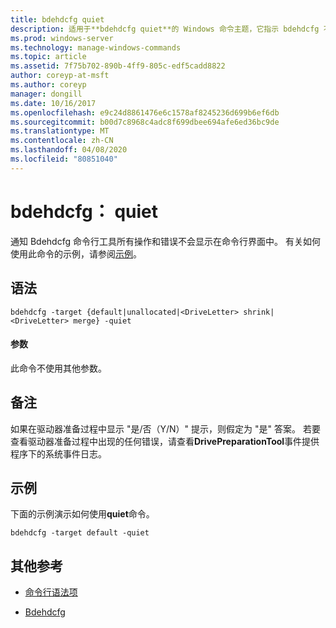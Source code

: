 ```yaml
---
title: bdehdcfg quiet
description: 适用于**bdehdcfg quiet**的 Windows 命令主题，它指示 bdehdcfg 不显示所有操作和错误。
ms.prod: windows-server
ms.technology: manage-windows-commands
ms.topic: article
ms.assetid: 7f75b702-890b-4ff9-805c-edf5cadd8822
author: coreyp-at-msft
ms.author: coreyp
manager: dongill
ms.date: 10/16/2017
ms.openlocfilehash: e9c24d8861476e6c1578af8245236d699b6ef6db
ms.sourcegitcommit: b00d7c8968c4adc8f699dbee694afe6ed36bc9de
ms.translationtype: MT
ms.contentlocale: zh-CN
ms.lasthandoff: 04/08/2020
ms.locfileid: "80851040"
---
```

# <a name="bdehdcfg-quiet"></a>bdehdcfg： quiet

通知 Bdehdcfg 命令行工具所有操作和错误不会显示在命令行界面中。 有关如何使用此命令的示例，请参阅[示例](#BKMK_Examples)。

## <a name="syntax"></a>语法

```
bdehdcfg -target {default|unallocated|<DriveLetter> shrink|<DriveLetter> merge} -quiet
```

#### <a name="parameters"></a>参数

此命令不使用其他参数。

## <a name="remarks"></a>备注

如果在驱动器准备过程中显示 "是/否（Y/N）" 提示，则假定为 "是" 答案。 若要查看驱动器准备过程中出现的任何错误，请查看**DrivePreparationTool**事件提供程序下的系统事件日志。

## <a name="examples"></a><a name="BKMK_Examples"></a>示例

下面的示例演示如何使用**quiet**命令。

```
bdehdcfg -target default -quiet
```

## <a name="additional-references"></a>其他参考

- [命令行语法项](command-line-syntax-key.md)

- [Bdehdcfg](bdehdcfg.md)